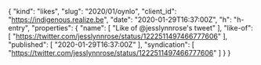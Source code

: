 {
  "kind": "likes",
  "slug": "2020/01/oynlo",
  "client_id": "https://indigenous.realize.be",
  "date": "2020-01-29T16:37:00Z",
  "h": "h-entry",
  "properties": {
    "name": [
      "Like of @jesslynnrose's tweet"
    ],
    "like-of": [
      "https://twitter.com/jesslynnrose/status/1222511497466777606"
    ],
    "published": [
      "2020-01-29T16:37:00Z"
    ],
    "syndication": [
      "https://twitter.com/jesslynnrose/status/1222511497466777606"
    ]
  }
}

